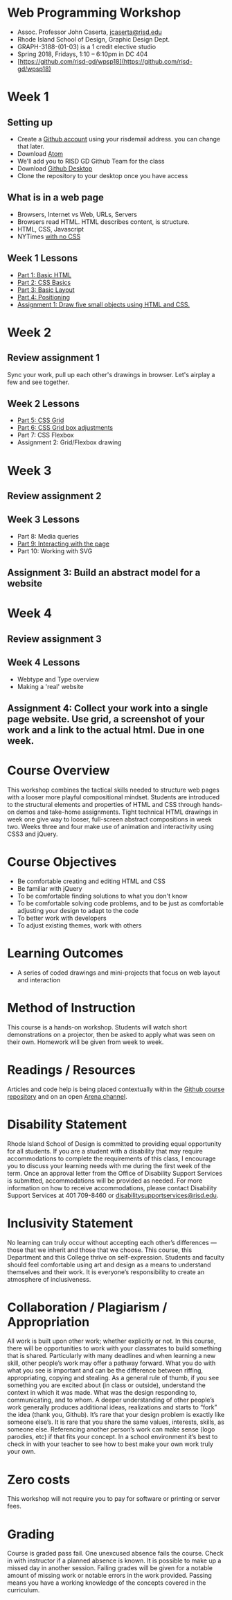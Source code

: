 # Web Programming Workshop

- Assoc. Professor John Caserta, jcaserta@risd.edu
- Rhode Island School of Design, Graphic Design Dept.
- GRAPH-3188-(01-03) is a 1 credit elective studio
- Spring 2018, Fridays, 1:10 – 6:10pm in DC 404
- [https://github.com/risd-gd/wpsp18](https://github.com/risd-gd/wpsp18)

# Week 1

## Setting up

* Create a [Github account](https://github.com/) using your risdemail address. you can change that later.
* Download [Atom](https://atom.io/)
* We'll add you to RISD GD Github Team for the class
* Download [Github Desktop](https://desktop.github.com/)
* Clone the repository to your desktop once you have access

## What is in a web page
* Browsers, Internet vs Web, URLs, Servers
* Browsers read HTML. HTML describes content, is structure.
* HTML, CSS, Javascript
* NYTimes [with no CSS](http://wd11.johncaserta.info/examples/nytimes.html)


## Week 1 Lessons

* [Part 1: Basic HTML](https://github.com/risd-gd/wpsp18/wiki/Part-1:-Basic-HTML)
* [Part 2: CSS Basics](https://github.com/risd-gd/wpsp18/wiki/Part-2:-CSS-Basics)
* [Part 3: Basic Layout](https://github.com/risd-gd/wpsp18/wiki/Part-3:-Basic-Layout)
* [Part 4: Positioning](https://github.com/risd-gd/wpsp18/wiki/Part-4:-Positioning)
* [Assignment 1: Draw five small objects using HTML and CSS.](https://github.com/risd-gd/wpsp18/wiki/Assignment-1:-Draw-found-objects-with-CSS)



# Week 2

## Review assignment 1

Sync your work, pull up each other's drawings in browser. Let's airplay a few and see together.

## Week 2 Lessons

* [Part 5: CSS Grid](https://github.com/risd-gd/wpsp18/wiki/Part-5:-CSS-Grid-Basics)
* [Part 6: CSS Grid box adjustments](https://github.com/risd-gd/wpsp18/wiki/Part-6:-CSS-Grid-box-adjustments)
* Part 7: CSS Flexbox
* Assignment 2: Grid/Flexbox drawing


# Week 3

## Review assignment 2

## Week 3 Lessons

* Part 8: Media queries
* [Part 9: Interacting with the page](https://github.com/risd-gd/wpsp18/wiki/Part-9:-Interacting-with-the-page)
* Part 10: Working with SVG

## Assignment 3: Build an abstract model for a website


# Week 4

## Review assignment 3

## Week 4 Lessons
* Webtype and Type overview
* Making a 'real' website

## Assignment 4: Collect your work into a single page website. Use grid, a screenshot of your work and a link to the actual html. Due in one week.


# Course Overview

This workshop combines the tactical skills needed to structure web pages with a looser more playful compositional mindset. Students are introduced to the structural elements and properties of HTML and CSS through hands-on demos and take-home assignments. Tight technical HTML drawings in week one give way to looser, full-screen abstract compositions in week two. Weeks three and four make use of animation and interactivity using CSS3 and jQuery.


# Course Objectives

* Be comfortable creating and editing HTML and CSS
* Be familiar with jQuery
* To be comfortable finding solutions to what you don't know
* To be comfortable solving code problems, and to be just as comfortable adjusting your design to adapt to the code
* To better work with developers
* To adjust existing themes, work with others

# Learning Outcomes

* A series of coded drawings and mini-projects that focus on web layout and interaction

# Method of Instruction

This course is a hands-on workshop. Students will watch short demonstrations on a projector, then be asked to apply what was seen on their own. Homework will be given from week to week.

# Readings / Resources

Articles and code help is being placed contextually within the [Github course repository](https://github.com/risd-gd/wpsp18) and on an open [Arena channel](https://www.are.na/john-caserta/web-teaching).

# Disability Statement

Rhode Island School of Design is committed to providing equal opportunity for all students. If you are a student with a disability that may require accommodations to complete the requirements of this class, I encourage you to discuss your learning needs with me during the first week of the term. Once an approval letter from the Office of Disability Support Services is submitted, accommodations will be provided as needed. For more information on how to receive accommodations, please contact Disability Support Services at 401 709-8460 or disabilitysupportservices@risd.edu.

# Inclusivity Statement

No learning can truly occur without accepting each other’s differences — those that we inherit and those that we choose. This course, this Department and this College thrive on self-expression. Students and faculty should feel comfortable using art and design as a means to understand themselves and their work. It is everyone’s responsibility to create an atmosphere of inclusiveness.


# Collaboration / Plagiarism / Appropriation

All work is built upon other work; whether explicitly or not. In this course, there will be opportunities to work with your classmates to build something that is shared. Particularly with many deadlines and when learning a new skill, other people’s work may offer a pathway forward. What you do with what you see is important and can be the difference between riffing, appropriating, copying and stealing. As a general rule of thumb, if you see something you are excited about (in class or outside), understand the context in which it was made. What was the design responding to, communicating, and to whom. A deeper understanding of other people’s work generally produces additional ideas, realizations and starts to “fork” the idea (thank you, Github). It’s rare that your design problem is exactly like someone else’s. It is rare that you share the same values, interests, skills, as someone else. Referencing another person’s work can make sense (logo parodies, etc) if that fits your concept. In a school environment it’s best to check in with your teacher to see how to best make your own work truly your own.

# Zero costs

This workshop will not require you to pay for software or printing or server fees.

# Grading

Course is graded pass fail. One unexcused absence fails the course. Check in with instructor if a planned absence is known. It is possible to make up a missed day in another session. Failing grades will be given for a notable amount of missing work or notable errors in the work provided. Passing means you have a working knowledge of the concepts covered in the curriculum.
